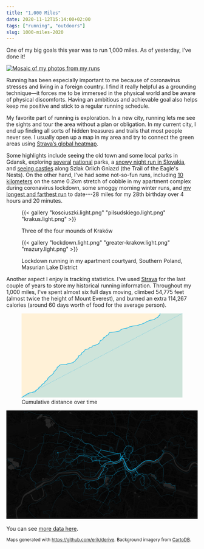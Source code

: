 ```yaml
---
title: "1,000 Miles"
date: 2020-11-12T15:14:00+02:00
tags: ["running", "outdoors"]
slug: 1000-miles-2020
---
```


One of my big goals this year was to run 1,000 miles. As of yesterday, I’ve done it!

[![Mosaic of my photos from my runs](mosaic.jpg)](mosaic.jpg)

Running has been especially important to me because of coronavirus stresses and living in a foreign country. I find it really helpful as a grounding technique—it forces me to be immersed in the physical world and be aware of physical discomforts. Having an ambitious and achievable goal also helps keep me positive and stick to a regular running schedule.

My favorite part of running is exploration. In a new city, running lets me see the sights and tour the area without a plan or obligation. In my current city, I end up finding all sorts of hidden treasures and trails that most people never see. I usually open up a map in my area and try to connect the green areas using [Strava’s global heatmap](https://www.strava.com/heatmap#12.04/19.88822/50.05018/hot/all).

Some highlights include seeing the old town and some local parks in Gdansk, exploring [several](https://www.strava.com/activities/3592985128) [national](https://www.strava.com/activities/3085728868) parks, a [snowy night run in Slovakia](https://www.strava.com/activities/3045963732), and [seeing castles](https://www.strava.com/activities/3429526207) along Szlak Orlich Gniazd (the Trail of the Eagle's Nests). On the other hand, I've had some not-so-fun runs, including [10 kilometers](https://www.strava.com/activities/3293525889) on the same 0.2km stretch of cobble in my apartment complex during coronavirus lockdown, some smoggy morning winter runs, and [my longest and farthest run](https://www.strava.com/activities/3785491674) to date---28 miles for my 28th birthday over 4 hours and 20 minutes.

<figure>

{{< gallery "kosciuszki.light.png" "pilsudskiego.light.png" "krakus.light.png" >}}

<figcaption>Three of the four mounds of Kraków</figcaption>

</figure>

<figure>

{{< gallery "lockdown.light.png" "greater-krakow.light.png" "mazury.light.png" >}}

<figcaption>Lockdown running in my apartment courtyard, Southern Poland, Masurian Lake District</figcaption>

</figure>

Another aspect I enjoy is tracking statistics. I've used [Strava](https://www.strava.com/athletes/14856714) for the last couple of years to store my historical running information. Throughout my 1,000 miles, I've spent almost six full days moving, climbed 54,775 feet (almost twice the height of Mount Everest), and burned an extra 114,267 calories (around 60 days worth of food for the average person).

<figure>

<img src="graph.svg" alt="Cumulative distance over time" />

<figcaption>Cumulative distance over time</figcaption>

</figure>

<p class="full-width">
	<img alt="Heatmap of runs for the year" src="overview.dark.png" />
</p>

You can see [more data here](https://observablehq.com/d/bda8bfd8f9e500a9).

<small style="display: block">Maps generated with <https://github.com/erik/derive>. Background imagery from [CartoDB](https://carto.com/attribution/).</small>
